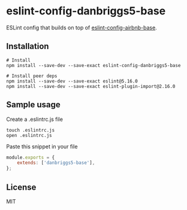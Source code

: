 # eslint-config-danbriggs5-base
ESLint config that builds on top of [eslint-config-airbnb-base](https://www.npmjs.com/package/eslint-config-airbnb-base).

## Installation
```shell
# Install
npm install --save-dev --save-exact eslint-config-danbriggs5-base

# Install peer deps
npm install --save-dev --save-exact eslint@5.16.0
npm install --save-dev --save-exact eslint-plugin-import@2.16.0
```

## Sample usage
Create a .eslintrc.js file
```shell
touch .eslintrc.js
open .eslintrc.js
```
Paste this snippet in your file
```javascript
module.exports = {
	extends: ['danbriggs5-base'],
};
```
## License
MIT
